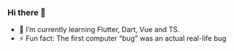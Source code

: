 ### Hi there 👋

- 🌱 I’m currently learning Flutter, Dart, Vue and TS.
- ⚡ Fun fact: The first computer “bug” was an actual real-life bug

<!---
[![Top Langs](https://github-readme-stats.vercel.app/api/top-langs/?username=vyach-vasiliev&layout=compact&langs_count=10&hide=php,apacheconf,html,css)](https://github.com/anuraghazra/github-readme-stats)
-->
